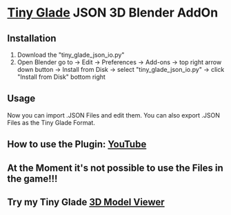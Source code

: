 # [Tiny Glade](https://store.steampowered.com/app/2198150/Tiny_Glade/) JSON 3D Blender AddOn

## Installation
1. Download the "tiny_glade_json_io.py"
2. Open Blender go to -> Edit -> Preferences -> Add-ons -> top right arrow down button -> Install from Disk -> select "tiny_glade_json_io.py" -> click "Install from Disk" bottom right
## Usage
Now you can import .JSON Files and edit them.
You can also export .JSON Files as the Tiny Glade Format.

## How to use the Plugin: [YouTube](https://youtu.be/l3bbmhv0Qi0)

## At the Moment it's not possible to use the Files in the game!!!


## Try my Tiny Glade [3D Model Viewer](https://github.com/FlazeIGuess/tinyglade-3dmodel-viewer/tree/master)
